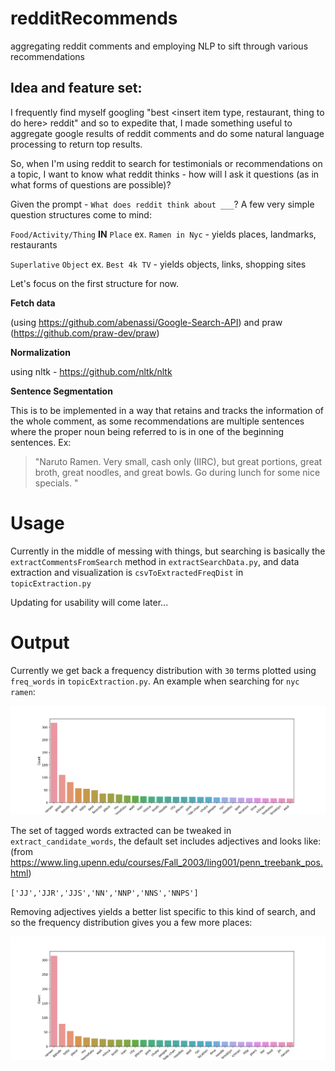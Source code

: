 # redditRecommends
aggregating reddit comments and employing NLP to sift through various recommendations

## Idea and feature set:

I frequently find myself googling "best \<insert item type, restaurant, thing to do here\> reddit" and so to expedite that, I made something useful to aggregate google results of reddit comments and do some natural language processing to return top results.

So, when I'm using reddit to search for testimonials or recommendations on a topic, I want to know what reddit thinks - how will I ask it questions (as in what forms of questions are possible)?

Given the prompt - `What does reddit think about ___`? A few very simple question structures come to mind:

`Food/Activity/Thing` **IN** `Place` ex. `Ramen in Nyc` - yields places, landmarks, restaurants

`Superlative` `Object` ex. `Best 4k TV` - yields objects, links, shopping sites

Let's focus on the first structure for now.


**Fetch data**

(using https://github.com/abenassi/Google-Search-API) and praw (https://github.com/praw-dev/praw)


**Normalization**

using nltk - https://github.com/nltk/nltk

**Sentence Segmentation**

This is to be implemented in a way that retains and tracks the information of the whole comment, as some
recommendations are multiple sentences where the proper noun being referred to is in one of the beginning sentences. Ex:

>"Naruto Ramen. Very small, cash only (IIRC), but great portions, great broth, great noodles, and great bowls. Go during lunch for some nice specials. "


# Usage

Currently in the middle of messing with things, but searching is basically the `extractCommentsFromSearch` method in `extractSearchData.py`, and data extraction and visualization is `csvToExtractedFreqDist` in `topicExtraction.py`

Updating for usability will come later...

# Output

Currently we get back a frequency distribution with `30` terms plotted using `freq_words` in `topicExtraction.py`. An example when searching for `nyc ramen`:

![Adjectives included](/img/freqDistExtracted.png)

The set of tagged words extracted can be tweaked in `extract_candidate_words`, the default set includes adjectives and looks like: (from https://www.ling.upenn.edu/courses/Fall_2003/ling001/penn_treebank_pos.html)

`['JJ','JJR','JJS','NN','NNP','NNS','NNPS']`

Removing adjectives yields a better list specific to this kind of search, and so the frequency distribution gives you a few more places:

![Adjectives NOT included](/img/freqDistNonAdj.png)



